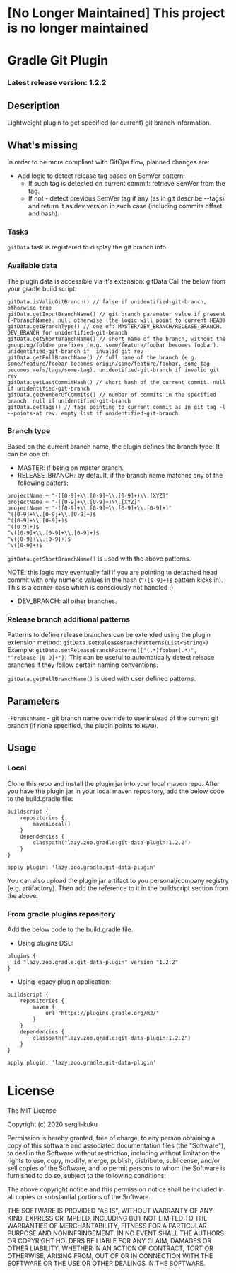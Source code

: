# [No Longer Maintained] This project is no longer maintained
# Gradle Git Plugin
### Latest release version: 1.2.2

## Description
Lightweight plugin to get specified (or current) git branch information.

## What's missing
In order to be more compliant with GitOps flow, planned changes are:
* Add logic to detect release tag based on SemVer pattern:
    * If such tag is detected on current commit: retrieve SemVer from the tag.
    * If not - detect previous SemVer tag if any (as in git describe --tags) and return it as dev version in such case (including commits offset and hash).

### Tasks
`gitData` task is registered to display the git branch info.

### Available data
The plugin data is accessible via it's extension: gitData
Call the below from your gradle build script:
```
gitData.isValidGitBranch() // false if unidentified-git-branch, otherwise true
gitData.getInputBranchName() // git branch parameter value if present (-PbranchName). null otherwise (the logic will point to current HEAD)
gitData.getBranchType() // one of: MASTER/DEV_BRANCH/RELEASE_BRANCH. DEV_BRANCH for unidentified-git-branch
gitData.getShortBranchName() // short name of the branch, without the grouping/folder prefixes (e.g. some/feature/foobar becomes foobar). unidentified-git-branch if  invalid git rev
gitData.getFullBranchName() // full name of the branch (e.g. some/feature/foobar becomes origin/some/feature/foobar, some-tag becomes refs/tags/some-tag). unidentified-git-branch if invalid git rev
gitData.getLastCommitHash() // short hash of the current commit. null if unidentified-git-branch
gitData.getNumberOfCommits() // number of commits in the specified branch. null if unidentified-git-branch
gitData.getTags() // tags pointing to current commit as in git tag -l --points-at rev. empty list if unidentified-git-branch
```

### Branch type
Based on the current branch name, the plugin defines the branch type. 
It can be one of:
- MASTER: if being on master branch.
- RELEASE_BRANCH: by default, if the branch name matches any of the following patters:
```
projectName + "-([0-9]+\\.[0-9]+\\.[0-9]+)\\.[XYZ]"
projectName + "-([0-9]+\\.[0-9]+)\\.[XYZ]"
projectName + "-([0-9]+\\.[0-9]+\\.[0-9]+\\.[0-9]+)"
^([0-9]+\\.[0-9]+\\.[0-9]+)$
^([0-9]+\\.[0-9]+)$
^([0-9]+)$
^v([0-9]+\\.[0-9]+\\.[0-9]+)$
^v([0-9]+\\.[0-9]+)$
^v([0-9]+)$
```

`gitData.getShortBranchName()` is used with the above patterns.

NOTE: this logic may eventually fail if you are pointing to detached head commit with only numeric values in the hash (`^([0-9]+)$` pattern kicks in). 
This is a corner-case which is consciously not handled :)

- DEV_BRANCH: all other branches.

### Release branch additional patterns
Patterns to define release branches can be extended using the plugin extension method: `gitData.setReleaseBranchPatterns(List<String>)`
Example: `gitData.setReleaseBranchPatterns(["(.*)foobar(.*)", "^release-[0-9]+"])`
This can be useful to automatically detect release branches if they follow certain naming conventions.

`gitData.getFullBranchName()` is used with user defined patterns.

## Parameters
`-PbranchName` - git branch name override to use instead of the current git branch (if none specified, the plugin points to `HEAD`).

## Usage
### Local 
Clone this repo and install the plugin jar into your local maven repo.
After you have the plugin jar in your local maven repository, add the below code to the build.gradle file:
```
buildscript {
    repositories {
        mavenLocal()
    }
    dependencies {
        classpath("lazy.zoo.gradle:git-data-plugin:1.2.2")
    }
}

apply plugin: 'lazy.zoo.gradle.git-data-plugin'
```
You can also upload the plugin jar artifact to you personal/company registry (e.g. artifactory). 
Then add the reference to it in the buildscript section from the above.
### From gradle plugins repository
Add the below code to the build.gradle file.
- Using plugins DSL:
```
plugins {
  id "lazy.zoo.gradle.git-data-plugin" version "1.2.2"
}
```
- Using legacy plugin application:
```
buildscript {
    repositories {
        maven {
            url "https://plugins.gradle.org/m2/"
        }
    }
    dependencies {
        classpath("lazy.zoo.gradle:git-data-plugin:1.2.2")
    }
}

apply plugin: 'lazy.zoo.gradle.git-data-plugin'
```

# License
The MIT License

Copyright (c) 2020 sergii-kuku

Permission is hereby granted, free of charge, to any person obtaining a copy of this software and associated documentation files (the "Software"), to deal in the Software without restriction, including without limitation the rights to use, copy, modify, merge, publish, distribute, sublicense, and/or sell copies of the Software, and to permit persons to whom the Software is furnished to do so, subject to the following conditions:

The above copyright notice and this permission notice shall be included in all copies or substantial portions of the Software.

THE SOFTWARE IS PROVIDED "AS IS", WITHOUT WARRANTY OF ANY KIND, EXPRESS OR IMPLIED, INCLUDING BUT NOT LIMITED TO THE WARRANTIES OF MERCHANTABILITY, FITNESS FOR A PARTICULAR PURPOSE AND NONINFRINGEMENT. IN NO EVENT SHALL THE AUTHORS OR COPYRIGHT HOLDERS BE LIABLE FOR ANY CLAIM, DAMAGES OR OTHER LIABILITY, WHETHER IN AN ACTION OF CONTRACT, TORT OR OTHERWISE, ARISING FROM, OUT OF OR IN CONNECTION WITH THE SOFTWARE OR THE USE OR OTHER DEALINGS IN THE SOFTWARE.

